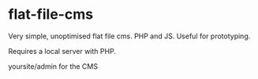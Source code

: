 # flat-file-cms
Very simple, unoptimised flat file cms. PHP and JS. Useful for prototyping. 

Requires a local server with PHP. 

yoursite/admin for the CMS
